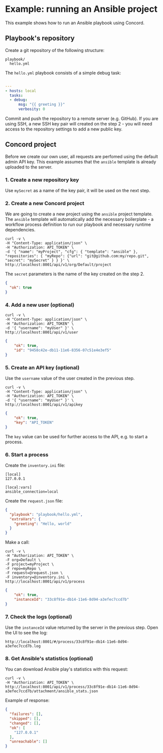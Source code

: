 # Example: running an Ansible project

This example shows how to run an Ansible playbook using Concord.

## Playbook's repository

Create a git repository of the following structure:

```
playbook/
  hello.yml
```

The `hello.yml` playbook consists of a simple debug task:

```yaml

---
- hosts: local
  tasks:
  - debug:
      msg: "{{ greeting }}"
      verbosity: 0
```

Commit and push the repository to a remote server (e.g. GitHub). If you are using SSH, a
new SSH key pair will created on the step 2 - you will need access to the repository
settings to add a new public key.

## Concord project

Before we create our own user, all requests are perfomed using the default admin API key.
This example assumes that the `ansible` template is already uploaded to the server.

### 1. Create a new repository key

Use `mySecret` as a name of the key pair, it will be used on the next step.

### 2. Create a new Concord project

We are going to create a new project using the `ansible` project template. The `ansible` template
will automatically add the necessary boilerplate - a workflow process definition to run our playbook
and necessary runtime dependencies.

```
curl -v \
-H "Content-Type: application/json" \
-H "Authorization: API_TOKEN" \
-d '{ "name": "myProject", "cfg": { "template": "ansible" }, "repositories": { "myRepo": {"url": "git@github.com:my/repo.git", "secret": "mySecret" } } }' \
http://localhost:8001/api/v1/org/Default/project
```

The `secret` parameters is the name of the key created on the step 2.

```json
{
  "ok": true
}
```


### 4. Add a new user (optional)

```
curl -v \
-H "Content-Type: application/json" \
-H "Authorization: API_TOKEN" \
-d '{ "username": "myUser" }' \
http://localhost:8001/api/v1/user
```

```json
{
    "ok": true,
    "id": "9458c42e-db11-11e6-8356-07c51e4e3ef5"
}
```

### 5. Create an API key (optional)

Use the `username` value of the user created in the previous step.

```
curl -v \
-H "Content-Type: application/json" \
-H "Authorization: API_TOKEN" \
-d '{ "username": "myUser" }' \
http://localhost:8001/api/v1/apikey
```

```json
{
    "ok": true,
    "key": "API_TOKEN"
}
```

The `key` value can be used for further access to the API, e.g. to start a process.

### 6. Start a process

Create the `inventory.ini` file:

```text
[local]
127.0.0.1

[local:vars]
ansible_connection=local
```

Create the `request.json` file:

```json
{
  "playbook": "playbook/hello.yml",
  "extraVars": {
    "greeting": "Hello, world"
  }
}
```

Make a call:

```
curl -v \
-H "Authorization: API_TOKEN" \
-F org=Default \
-F project=myProject \
-F repo=myRepo \
-F request=@request.json \
-F inventory=@inventory.ini \
http://localhost:8001/api/v1/process
```

```json
{
    "ok": true,
    "instanceId": "33c8f91e-db14-11e6-8d94-a3efec7ccd7b"
}
```

### 7. Check the logs (optional)

Use the `instanceId` value returned by the server in the previous step.
Open the UI to see the log:

```
http://localhost:8001/#/process/33c8f91e-db14-11e6-8d94-a3efec7ccd7b.log
```

### 8. Get Ansible's statistics (optional)

You can download Ansible play's statistics with this request:

```
curl -v \
-H "Authorization: API_TOKEN" \
http://localhost:8001/api/v1/process/33c8f91e-db14-11e6-8d94-a3efec7ccd7b/attachment/ansible_stats.json
```

Example of response:

```json
{
  "failures": [], 
  "skipped": [], 
  "changed": [], 
  "ok": [
    "127.0.0.1"
  ], 
  "unreachable": []
}
```
